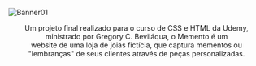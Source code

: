 ![Banner01](https://github.com/user-attachments/assets/99bc4764-c9e3-4a43-9659-34881374b90a)
<p align=center>Um projeto final realizado para o curso de CSS e HTML da Udemy, ministrado por Gregory C. Beviláqua, o Memento é um <br> website de uma loja de joias fictícia, que captura mementos ou "lembranças" de seus clientes através de peças personalizadas.</p>
